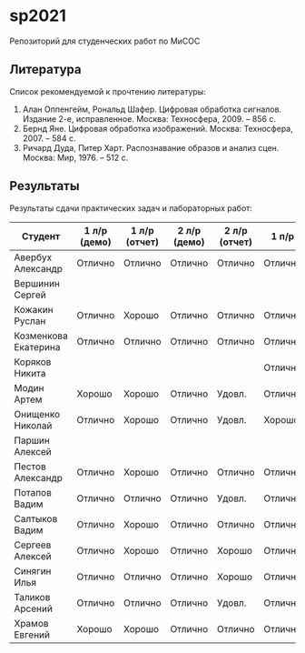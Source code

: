 # sp2021
Репозиторий для студенческих работ по МиСОС

Литература
----------
Список рекомендуемой к прочтению литературы:
1. Алан Оппенгейм, Рональд Шафер. Цифровая обработка сигналов. Издание 2-е, исправленное. Москва: Техносфера, 2009. – 856 с.
2. Бернд Яне. Цифровая обработка изображений. Москва: Техносфера, 2007. – 584 с.
3. Ричард Дуда, Питер Харт. Распознавание образов и анализ сцен. Москва: Мир, 1976. – 512 с.

Результаты
----------

Результаты сдачи практических задач и лабораторных работ:

| Студент              | 1 л/р (демо) | 1 л/р (отчет) | 2 л/р (демо) | 2 л/р (отчет) |  1 п/р  |  2 п/р  |  3 п/р  |
| -------------------- | ------------ | ------------- | ------------ | ------------- | ------- | ------- | ------- |
| Авербух Александр    | Отлично      | Отлично       | Отлично      | Отлично       | Отлично | Отлично | Отлично |
| Вершинин Сергей      |              |               |              |               |         |         |         |
| Кожакин Руслан       | Отлично      | Хорошо        | Отлично      | Отлично       | Отлично | Отлично | Отлично |
| Козменкова Екатерина | Отлично      | Отлично       | Отлично      | Отлично       | Отлично | Отлично | Отлично |
| Коряков Никита       |              |               |              |               | Отлично | Отлично | Отлично |
| Модин Артем          | Хорошо       | Хорошо        | Отлично      | Удовл.        | Отлично | Хорошо  | Хорошо  |
| Онищенко Николай     | Отлично      | Хорошо        | Отлично      | Удовл.        | Хорошо  | Удовл.  | Хорошо  |
| Паршин Алексей       |              |               |              |               |         |         |         |
| Пестов Александр     | Отлично      | Хорошо        | Отлично      | Отлично       | Отлично | Хорошо  | Отлично |
| Потапов Вадим        | Отлично      | Отлично       | Отлично      | Удовл.        | Отлично | Хорошо  | Отлично |
| Салтыков Вадим       | Отлично      | Хорошо        | Отлично      | Отлично       | Отлично | Отлично | Отлично |
| Сергеев Алексей      | Отлично      | Хорошо        | Отлично      | Хорошо        | Отлично | Отлично | Отлично |
| Синягин Илья         | Отлично      | Отлично       | Отлично      | Хорошо        | Отлично | Отлично | Отлично |
| Таликов Арсений      | Отлично      | Отлично       | Отлично      | Удовл.        | Отлично | Отлично | Хорошо  |
| Храмов Евгений       | Хорошо       | Хорошо        | Отлично      | Отлично       | Отлично | Хорошо  | Отлично |
